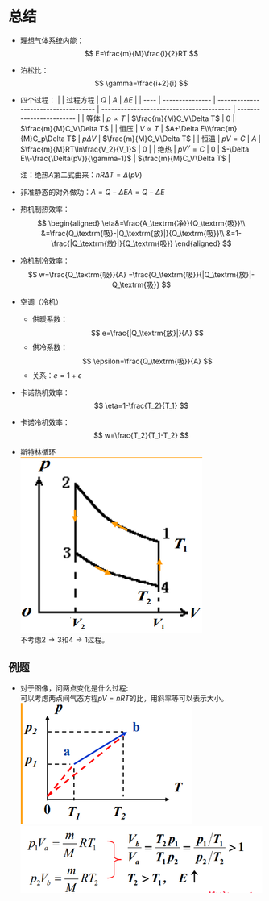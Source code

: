 # 总结

* 理想气体系统内能：
  $$
  E=\frac{m}{M}\frac{i}{2}RT
  $$
* 泊松比：
  $$
  \gamma=\frac{i+2}{i}
  $$
* 四个过程：
  |      | 过程方程    | $Q$                                  | $A$                                      | $\Delta E$               |
  | ---- | --------------- | ------------------------------------ | ---------------------------------------- | ------------------------ |
  | 等体 | $p\propto T$    | $\frac{m}{M}C_V\Delta T$             | $0$                                      | $\frac{m}{M}C_V\Delta T$ |
  | 恒压 | $V\propto T$    | $A+\Delta E\\\frac{m}{M}C_p\Delta T$ | $p\Delta V$                              | $\frac{m}{M}C_V\Delta T$ |
  | 恒温 | $pV=C$          | $A$                                  | $\frac{m}{M}RT\ln\frac{V_2}{V_1}$        | $0$                      |
  | 绝热 | $pV^{\gamma}=C$ | $0$                                  | $-\Delta E\\-\frac{\Delta(pV)}{\gamma-1}$ | $\frac{m}{M}C_V\Delta T$ |

  注：绝热$A$第二式由来：$nR\Delta T=\Delta(pV)$
* 非准静态的对外做功：$A=Q-\Delta EA=Q−ΔE$
* 热机制热效率：
  $$
  \begin{aligned}
  \eta&=\frac{A_\textrm{净}}{Q_\textrm{吸}}\\
  &=\frac{Q_\textrm{吸}-|Q_\textrm{放}|}{Q_\textrm{吸}}\\
  &=1-\frac{|Q_\textrm{放}|}{Q_\textrm{吸}}
  \end{aligned}
  $$
* 冷机制冷效率：
  $$
  w=\frac{Q_\textrm{吸}}{A}
  =\frac{Q_\textrm{吸}}{|Q_\textrm{放}|-Q_\textrm{吸}}
  $$
* 空调（冷机）
  * 供暖系数：
    $$
    e=\frac{|Q_\textrm{放}|}{A}
    $$
  * 供冷系数：
    $$
    \epsilon=\frac{Q_\textrm{吸}}{A}
    $$
  * 关系：$e=1+\epsilon$
* 卡诺热机效率：
  $$
  \eta=1-\frac{T_2}{T_1}
  $$
* 卡诺冷机效率：
  $$
  w=\frac{T_2}{T_1-T_2}
  $$
* 斯特林循环  
  ![图 1](images/Thermodynamic_Law-3--12-25_23-13-28.png)  
  不考虑$2\to3$和$4\to1$过程。

## 例题

* 对于图像，问两点变化是什么过程:  
  可以考虑两点间气态方程$pV=nRT$的比，用斜率等可以表示大小。
  ![图 1](images/%E6%80%BB%E7%BB%93--12-23_19-06-44.png)
  ![图 2](images/%E6%80%BB%E7%BB%93--12-23_19-06-59.png)  

